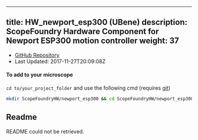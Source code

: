 
---
title: HW_newport_esp300 (UBene)
description: ScopeFoundry Hardware Component for Newport ESP300 motion controller
weight: 37
---
- [GitHub Repository](https://github.com/UBene/HW_newport_esp300)
- Last Updated: 2017-11-27T20:09:08Z

#### To add to your microscope 

`cd to/your_project_folder` and use the following cmd (requires [git](/docs/100_development/20_git/))

```bash
mkdir ScopeFoundryHW/newport_esp300 && cd ScopeFoundryHW/newport_esp300 && git init --initial-branch=master && git remote add upstream_UBene https://github.com/UBene/HW_newport_esp300 && git pull upstream_UBene master && cd ../..
```

## Readme
README could not be retrieved.

